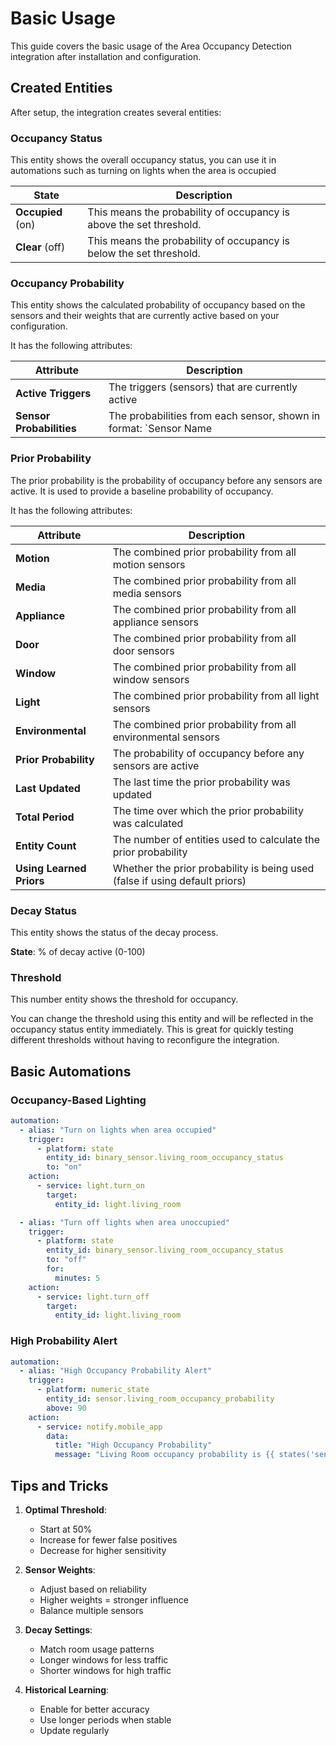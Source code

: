 # Basic Usage

This guide covers the basic usage of the Area Occupancy Detection integration after installation and configuration.

## Created Entities

After setup, the integration creates several entities:

### Occupancy Status

This entity shows the overall occupancy status, you can use it in automations such as turning on lights when the area is occupied

| State             | Description                                                         |
| ----------------- | ------------------------------------------------------------------- |
| **Occupied** (on) | This means the probability of occupancy is above the set threshold. |
| **Clear** (off)   | This means the probability of occupancy is below the set threshold. |

### Occupancy Probability

This entity shows the calculated probability of occupancy based on the sensors and their weights that are currently active based on your configuration.

It has the following attributes:

| Attribute                | Description                                                       |
| ------------------------ | ----------------------------------------------------------------- |
| **Active Triggers**      | The triggers (sensors) that are currently active                  |
| **Sensor Probabilities** | The probabilities from each sensor, shown in format: `Sensor Name | W: Weight | P: Probability | WP: Weighted Probability`. Example: `Living Room Motion Sensor | W: 0.85 | P: 0.75 | WP: 0.64` |

### Prior Probability

The prior probability is the probability of occupancy before any sensors are active. It is used to provide a baseline probability of occupancy.

It has the following attributes:

| Attribute                | Description                                                                 |
| ------------------------ | --------------------------------------------------------------------------- |
| **Motion**               | The combined prior probability from all motion sensors                      |
| **Media**                | The combined prior probability from all media sensors                       |
| **Appliance**            | The combined prior probability from all appliance sensors                   |
| **Door**                 | The combined prior probability from all door sensors                        |
| **Window**               | The combined prior probability from all window sensors                      |
| **Light**                | The combined prior probability from all light sensors                       |
| **Environmental**        | The combined prior probability from all environmental sensors               |
| **Prior Probability**    | The probability of occupancy before any sensors are active                  |
| **Last Updated**         | The last time the prior probability was updated                             |
| **Total Period**         | The time over which the prior probability was calculated                    |
| **Entity Count**         | The number of entities used to calculate the prior probability              |
| **Using Learned Priors** | Whether the prior probability is being used (false if using default priors) |

### Decay Status

This entity shows the status of the decay process.

**State**: % of decay active (0-100)

### Threshold

This number entity shows the threshold for occupancy.

You can change the threshold using this entity and will be reflected in the occupancy status entity immediately. This is great for quickly testing different thresholds without having to reconfigure the integration.

## Basic Automations

### Occupancy-Based Lighting

```yaml
automation:
  - alias: "Turn on lights when area occupied"
    trigger:
      - platform: state
        entity_id: binary_sensor.living_room_occupancy_status
        to: "on"
    action:
      - service: light.turn_on
        target:
          entity_id: light.living_room

  - alias: "Turn off lights when area unoccupied"
    trigger:
      - platform: state
        entity_id: binary_sensor.living_room_occupancy_status
        to: "off"
        for:
          minutes: 5
    action:
      - service: light.turn_off
        target:
          entity_id: light.living_room
```

### High Probability Alert

```yaml
automation:
  - alias: "High Occupancy Probability Alert"
    trigger:
      - platform: numeric_state
        entity_id: sensor.living_room_occupancy_probability
        above: 90
    action:
      - service: notify.mobile_app
        data:
          title: "High Occupancy Probability"
          message: "Living Room occupancy probability is {{ states('sensor.living_room_occupancy_probability') }}%"
```

## Tips and Tricks

1. **Optimal Threshold**:

      - Start at 50%
      - Increase for fewer false positives
      - Decrease for higher sensitivity

2. **Sensor Weights**:

      - Adjust based on reliability
      - Higher weights = stronger influence
      - Balance multiple sensors

3. **Decay Settings**:

      - Match room usage patterns
      - Longer windows for less traffic
      - Shorter windows for high traffic

4. **Historical Learning**:

      - Enable for better accuracy
      - Use longer periods when stable
      - Update regularly

